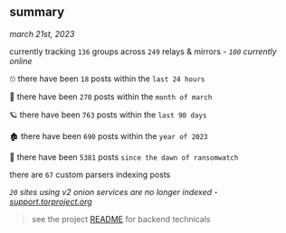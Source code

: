 
## summary
_march 21st, 2023_

currently tracking `136` groups across `249` relays & mirrors - _`100` currently online_

⏲ there have been `18` posts within the `last 24 hours`

🦈 there have been `270` posts within the `month of march`

🪐 there have been `763` posts within the `last 90 days`

🏚 there have been `690` posts within the `year of 2023`

🦕 there have been `5381` posts `since the dawn of ransomwatch`

there are `67` custom parsers indexing posts

_`20` sites using v2 onion services are no longer indexed - [support.torproject.org](https://support.torproject.org/onionservices/v2-deprecation/)_

> see the project [README](https://github.com/joshhighet/ransomwatch#ransomwatch--) for backend technicals
